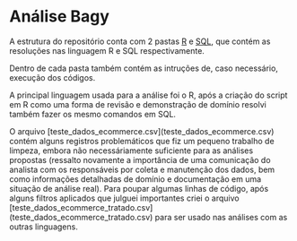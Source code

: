 # Análise Bagy
A estrutura do repositório conta com 2 pastas [R](./R/) e [SQL](./SQL/), que contém as resoluções nas linguagem R e SQL respectivamente.
<p>Dentro de cada pasta também contém as intruções de, caso necessário, execução dos códigos.

<p>A principal linguagem usada para a análise foi o R, após a criação do script em R como uma forma de revisão e demonstração de domínio resolvi também fazer os mesmo comandos em SQL.
<p> O arquivo [teste_dados_ecommerce.csv](teste_dados_ecommerce.csv) contém alguns registros problemáticos que fiz um pequeno trabalho de limpeza, embora não necessáriamente suficiente para as análises propostas (ressalto novamente a importância de uma comunicação do analista com os responsáveis por coleta e manutenção dos dados, bem como informações detalhadas de domínio e documentação em uma situação de análise real). Para poupar algumas linhas de código, após alguns filtros aplicados que julguei importantes criei o arquivo [teste_dados_ecommerce_tratado.csv](teste_dados_ecommerce_tratado.csv) para ser usado nas análises com as outras linguagens.
